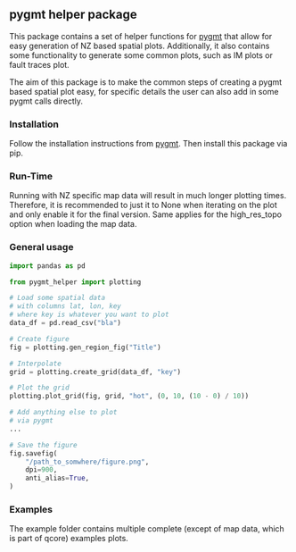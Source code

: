 ## pygmt helper package

This package contains a set of helper functions for [pygmt](https://www.pygmt.org/latest/) that allow for easy generation of NZ based spatial plots. Additionally, it also contains some functionality to generate some common plots, such as IM plots or fault traces plot.

The aim of this package is to make the common steps of creating a pygmt based spatial plot easy, for specific details the user can also add in some pygmt calls directly.

### Installation
Follow the installation instructions from [pygmt](https://www.pygmt.org/latest/install.html). 
Then install this package via pip.

### Run-Time
Running with NZ specific map data will result in much longer plotting times. Therefore, 
it is recommended to just it to None when iterating on the plot and only enable it for the final version.
Same applies for the high_res_topo option when loading the map data.

### General usage
```python
import pandas as pd

from pygmt_helper import plotting

# Load some spatial data
# with columns lat, lon, key
# where key is whatever you want to plot
data_df = pd.read_csv("bla")

# Create figure
fig = plotting.gen_region_fig("Title")

# Interpolate
grid = plotting.create_grid(data_df, "key")

# Plot the grid
plotting.plot_grid(fig, grid, "hot", (0, 10, (10 - 0) / 10))

# Add anything else to plot
# via pygmt
...

# Save the figure
fig.savefig(
    "/path_to_somwhere/figure.png",
    dpi=900,
    anti_alias=True,
)
```

### Examples
The example folder contains multiple complete (except of map data, which is part of qcore) examples plots.